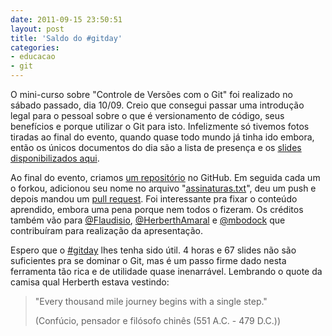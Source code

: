 ```yaml
---
date: 2011-09-15 23:50:51
layout: post
title: 'Saldo do #gitday'
categories:
- educacao
- git
---
```


O mini-curso sobre "Controle de Versões com o Git" foi realizado no sábado passado, dia 10/09. Creio que consegui passar uma introdução legal para o pessoal sobre o que é versionamento de código, seus benefícios e porque utilizar o Git para isto. Infelizmente só tivemos fotos tiradas ao final do evento, quando quase todo mundo já tinha ido embora, então os únicos documentos do dia são a lista de presença e os [slides disponibilizados aqui](/uploads/controle-de-versoes-com-git.pdf).

Ao final do evento, criamos [um repositório](https://github.com/myhro/gitday) no GitHub. Em seguida cada um o forkou, adicionou seu nome no arquivo "[assinaturas.txt](https://github.com/myhro/gitday/blob/master/assinaturas.txt)", deu um push e depois mandou um [pull request](http://help.github.com/send-pull-requests/). Foi interessante pra fixar o conteúdo aprendido, embora uma pena porque nem todos o fizeram. Os créditos também vão para [@Flaudisio](http://twitter.com/Flaudisio), [@HerberthAmaral](http://twitter.com/HerberthAmaral) e [@mbodock](http://twitter.com/mbodock) que contribuíram para realização da apresentação.

Espero que o [#gitday](http://twitter.com/search/realtime/%23gitday) lhes tenha sido útil. 4 horas e 67 slides não são suficientes pra se dominar o Git, mas é um passo firme dado nesta ferramenta tão rica e de utilidade quase inenarrável. Lembrando o quote da camisa qual Herberth estava vestindo:

> 
> "Every thousand mile journey begins with a single step."
> 
>(Confúcio, pensador e filósofo chinês (551 A.C. - 479 D.C.))
>
